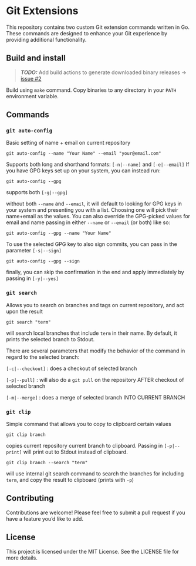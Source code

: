 # Git Extensions
This repository contains two custom Git extension commands written in Go. These commands are designed to enhance your Git experience by providing additional functionality.

## Build and install

> **_TODO:_** Add build actions to generate downloaded binary releases -> [issue #2](https://github.com/vertexportus/git-extensions/issues/3)

Build using `make` command. Copy binaries to any directory in your `PATH` environment variable.

## Commands

### `git auto-config`

Basic setting of name + email on current repository

```shell
git auto-config --name "Your Name" --email "your@email.com"
```

Supports both long and shorthand formats: `[-n|--name]` and `[-e|--email]`
If you have GPG keys set up on your system, you can instead run:

```shell
git auto-config --gpg
```
supports both `[-g|--gpg]`

without both `--name` and `--email`, it will default to looking for GPG keys in your system and presenting you with a list. Choosing one will pick their name+email as the values.
You can also override the GPG-picked values for email and name passing in either `--name` or `--email` (or both) like so:

```shell
git auto-config --gpg --name "Your Name"
```

To use the selected GPG key to also sign commits, you can pass in the parameter `[-s|--sign]`

```shell
git auto-config --gpg --sign
```

finally, you can skip the confirmation in the end and apply immediately by passing in `[-y|--yes]`

### `git search`

Allows you to search on branches and tags on current repository, and act upon the result

```shell
git search "term"
```
will search local branches that include `term` in their name. By default, it prints the selected branch to Stdout.

There are several parameters that modify the behavior of the command in regard to the selected branch:

`[-c|--checkout]` : does a checkout of selected branch

`[-p|--pull]` : will also do a `git pull` on the repository AFTER checkout of selected branch

`[-m|--merge]` : does a merge of selected branch INTO CURRENT BRANCH

### `git clip`

Simple command that allows you to copy to clipboard certain values

```shell
git clip branch
```

copies current repository current branch to clipboard. Passing in `[-p|--print]` will print out to Stdout instead of clipboard.

```shell
git clip branch --search "term"
```
will use internal git search command to search the branches for including `term`, and copy the result to clipboard (prints with `-p`)

## Contributing

Contributions are welcome! Please feel free to submit a pull request if you have a feature you’d like to add.

## License

This project is licensed under the MIT License. See the LICENSE file for more details.
